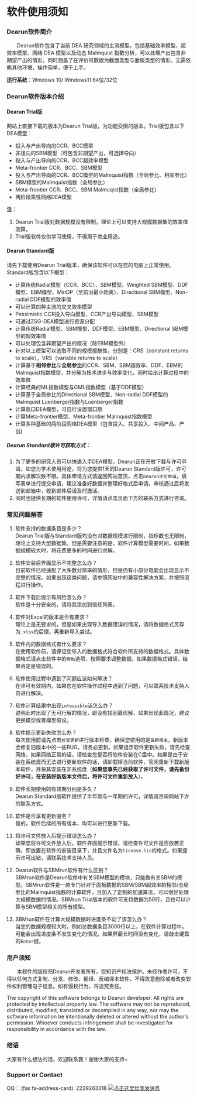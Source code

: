 # 软件使用须知


<script src="https://kit.fontawesome.com/5519c56e9e.js" crossorigin="anonymous"></script>
<script src="https://assets.salesmartly.com/js/project_3040_3314_1657543658.js"></script>

### Dearun软件简介
<p style="text-indent:2em">Dearun软件包含了当前 DEA 研究领域的主流模型，包括基础效率模型、超效率模型、网络 DEA 模型以及动态 Malmquist 指数分析，可以处理产出包含非期望产出的情形，同时涵盖了在评价时数据为截面类型与面板类型的情形。无需依赖其他环境，操作简单，便于上手。    

**运行系统**：Windows 10/ Windows11  64位/32位
### Dearun软件版本介绍
#### Dearun Trial版
网站上直接下载的版本为Dearun Trial版，为功能受限的版本。Trial版包含以下DEA模型：  
- 投入与产出导向的CCR、BCC模型
- 非径向的SBM模型（可包含非期望产出，可选择导向）
- 投入与产出导向的CCR、BCC超效率模型
- Meta-frontier CCR、BCC、SBM模型
- 投入与产出导向的CCR、BCC模型的Malmquist指数（全局参比、相邻参比）
- SBM模型的Malmquist指数（全局参比）
- Meta-frontier CCR、BCC、SBM Malmuqist指数（全局参比）
- 两阶段乘性网络DEA模型     

**注：**
1. Dearun Trial版对数据规模没有限制，理论上可以支持大规模数据集的效率值测算。
2. Trial版软件仅供学习使用，不得用于商业用途。

#### Dearun Standard版
请先下载使用Dearun Trial版本，确保该软件可以在您的电脑上正常使用。Standard版包含以下模型：
- 计算传统Radial模型（CCR、BCC）、SBM模型、Weighted SBM模型、DDF模型、EBM模型、MinDP（至前沿最小距离）、Directional SBM模型、Non-radial DDF模型的效率值
- 可以计算四种主流的交叉效率模型 
- Pessimistic CCR投入导向模型、CCR产出导向模型、SBM模型  
- 可通过ZSG-DEA模型进行资源分配
- 计算传统Radial模型、SBM模型、DDF模型、EBM模型、Directional SBM模型的超效率值
- 可以处理包含非期望产出的情况（除EBM模型外）
- 针对以上模型可以选取不同的规模报酬性，分别是：CRS（constant returns to scale），VRS（variable returns to scale）
- 计算基于**相邻参比**与**全局参比**的CCR、SBM、SBM超效率、DDF、EBM的Malmquist指数模型，并分解为技术进步与效率变化，同时给出计算过程中的效率值  
- 计算经典的ML指数模型与GML指数模型（基于DDF模型）
- 计算基于全局参比的Directional SBM模型、Non-radial DDF模型的Malmquist Luenberger指数与Luenberger指数
- 计算窗口DEA模型，可自行设置窗口期
- 计算Meta-frontier模型、Meta-frontier Malmquist指数模型
- 计算多种基础的两阶段网络DEA模型（包含投入、共享投入、中间产品、产出)

##### Dearun Standard版许可获取方式：
1. 为了更多的研究人员可以快速入手DEA模型，Dearun正在开放下载与许可申请。如您为学术使用用途，将为您提供1天的Dearun Standard版许可，许可期内求解次数不限。具体申请方式请返回网站首页，点击`Dearun许可申请`，填写表单进行提交申请，建议准备好数据并整理好格式后申请。审核通过后将发送到邮箱中，收到邮件后请及时激活。
2. 同时也提供长期的软件使用许可，详情请点击页面下方的联系方式进行咨询。

### 常见问题解答
1. 软件支持的数据条目是多少？  
Dearun Trial版与Standard版均没有对数据规模进行限制，指标数也无限制，理论上支持大型数据集。但是需要注意的是，软件计算模型需要时间，如果数据规模较大时，将花费更多的时间进行求解。

2. 软件安装后界面显示不完整怎么办？  
目前软件已经适配了大多数分辨率的情形，但是仍有小部分电脑会出现显示不完整的情况。如果出现这类问题，请参照网站中的兼容性解决方案，并按照流程进行操作。

3. 软件下载后提示有风险怎么办？  
软件是十分安全的，请将其添加到信任列表。

4. 软件对Excel的版本是否有要求？  
理论上是无要求的，但是如果出现导入数据错误的情况，请将数据格式另存为`.xlsx`的后缀，再重新导入尝试。

5. 软件内的数据格式有什么要求？  
在使用软件前，请保证您导入的数据格式符合软件所支持的数据格式。具体数据格式请点击软件中的`帮助`选项，按照要求调整数据。如果数据格式错误，结果肯定是错误的。

6. 软件使用过程中遇到了问题应该如何解决？  
在许可有效期内，如果您在软件操作过程中遇到了问题，可以联系技术支持人员进行解决。

7. 软件计算结果中出现`infeasible`该怎么办？  
说明此时出现了无可行解的情况，即没有找到最优解，如果出现此情况，建议更换模型或者模型假设。

8. 软件提示更新失败怎么办？  
每次使用前请先点击`检查更新`进行版本检查，确保您使用的是`最新版本`，新版本会修复旧版本中的一些BUG，请务必更新。如果提示软件更新失败，请先检查网络，如果网络正常的话，请检查您是否将软件安装在C盘中。如果是由于安装在系统盘而无法进行更新软件的话，请卸载掉当前软件，官网重新下载新版本软件，并将其安装在非系统盘（**如果您事先已经获取了许可文件，请先备份好许可，在安装好新版本文件后，将许可文件重新放入**）。

9. 软件长期使用的有效期分别是多久？  
Dearun Standard版软件提供了半年期与一年期的许可，详情请咨询网站下方的联系方式。

10. 软件是否享有更新服务？  
是的，软件后续的所有版本，均可以进行更新下载。


11. 将许可文件放入后提示错误怎么办？  
如果您将许可文件放入后，软件界面提示错误，请检查许可文件是否放置正确，即放置在软件的安装目录下，并且文件名为`license.lic`的格式。如果提示许可出错，请联系技术支持人员。

12. Dearun软件与SBMrun软件有什么区别？  
SBMrun软件是Dearun软件中有关SBM模型的模块，只能做有关SBM的模型。SBMrun软件是一款专门针对于面板数据的SBM/SBM超效率的相邻/全局参比的Malmquist指数的计算软件，且加入了定制的加速算法，可以很好处理大规模数据的情况。SBMrun Trial版本的软件可支持数据为50行，且也可以计算与SBM模型相关的所有模型。

13. SBMrun软件在计算大规模数据时进度条不动了该怎么办？  
当您的数据规模较大时，例如总数据条目3000行以上，在软件计算过程中，可能会出现进度条不发生变化的情况。如果界面长时间没有变化，请敲击键盘的`Enter`键。

### 用户须知

<p style="text-indent:2em">本软件的版权归Dearun开发者所有，受知识产权法保护。未经作者许可，不得以任何方式复制、分发、修改、翻译、反编译本软件，不得故意删除或者改变软件权利管理电子信息。如有侵权行为，将追究责任。  

The copyright of this software belongs to Dearun developer. All rights are protected by intellectual property law. The software may not be reproduced, distributed, modified, translated or decompiled in any way, nor may the software  information be intentionally deleted or altered without the author's permission. Whoever conducts infringement shall be investigated for responsibility in accordance with the law.

### 结语
<i class="fa-solid fa-award"></i>  大家有什么想法的话，欢迎联系我！谢谢大家的支持~

### Support or Contact
<i class="fa-brands fa-qq"></i> QQ：:(fas fa-address-card): 2229263318
<a target="_blank" href="http://wpa.qq.com/msgrd?v=3&uin=2229263318&site=qq&menu=yes"><img border="0" src="http://wpa.qq.com/pa?p=2:2229263318:41" alt="点击这里给我发消息" title="点击这里给我发消息"/></a>
